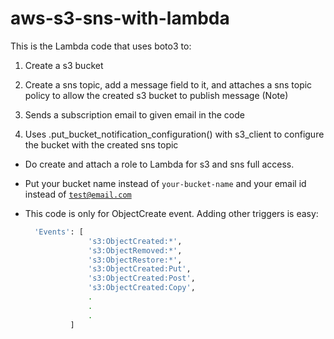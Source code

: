 # aws-s3-sns-with-lambda

This is the Lambda code that uses boto3 to:

1. Create a s3 bucket

2. Create a sns topic, add a message field to it, and attaches a sns topic policy to allow the created s3 bucket to publish message (Note)

3. Sends a subscription email to given email in the code

4. Uses .put_bucket_notification_configuration() with s3_client to configure the bucket with the created sns topic

+ Do create and attach a role to Lambda for s3 and sns full access.

+ Put your bucket name instead of <code>your-bucket-name</code> and your email id instead of <code>test@email.com</code>

+ This code is only for ObjectCreate event. Adding other triggers is easy:

  ```bash
    'Events': [
                's3:ObjectCreated:*',
                's3:ObjectRemoved:*',
                's3:ObjectRestore:*',
                's3:ObjectCreated:Put',
                's3:ObjectCreated:Post',
                's3:ObjectCreated:Copy',
                .
                .
                .
            ]
  ```
